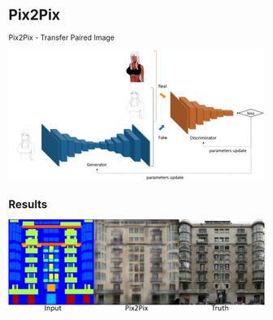 # Pix2Pix

Pix2Pix - Transfer Paired Image

<p align="center">
  <img src="pix2pix.png">
</p>

## Results

<p align="center">
  <img src="pix2pix_transfer.png">
</p>
